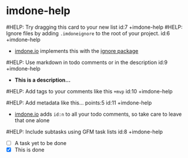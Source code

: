 imdone-help
====
#HELP: Try dragging this card to your new list id:7 +imdone-help
#HELP: Ignore files by adding `.imdoneignore` to the root of your project. id:6 +imdone-help
- [imdone.io](https://imdone.io) implements this with the [ignore package](https://www.npmjs.com/package/ignore)

#HELP: Use markdown in todo comments or in the description id:9 +imdone-help
- **This is a description...**

#HELP: Add tags to your comments like this `+mvp` id:10 +imdone-help

#HELP: Add metadata like this... points:5 id:11 +imdone-help
- [imdone.io](https://imdone.io) adds `id:n` to all your todo comments, so take care to leave that one alone

#HELP: Include subtasks using GFM task lists id:8 +imdone-help
- [ ] A task yet to be done
- [x] This is done

